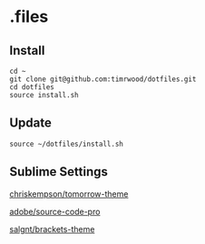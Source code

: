 .files
======

Install
-------

```
cd ~
git clone git@github.com:timrwood/dotfiles.git
cd dotfiles
source install.sh
```

Update
------

```
source ~/dotfiles/install.sh
```

Sublime Settings
----------------

[chriskempson/tomorrow-theme](https://github.com/chriskempson/tomorrow-theme)

[adobe/source-code-pro](https://github.com/adobe/source-code-pro)

[salgnt/brackets-theme](https://github.com/SalGnt/brackets-theme)

